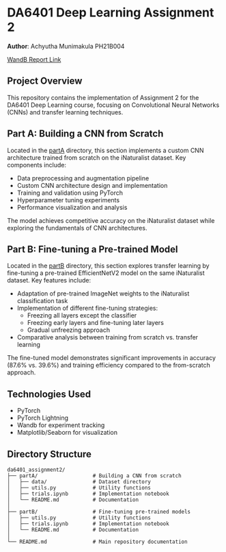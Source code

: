 # DA6401 Deep Learning Assignment 2

**Author**: Achyutha Munimakula PH21B004

[WandB Report Link](https://wandb.ai/bullseye2608-indian-institute-of-technology-madras/inaturalist-cnn/reports/DA6401-Assignment-2-Submission--VmlldzoxMjM2MDc4MQ)

## Project Overview

This repository contains the implementation of Assignment 2 for the DA6401 Deep Learning course, focusing on Convolutional Neural Networks (CNNs) and transfer learning techniques.

## Part A: Building a CNN from Scratch

Located in the [partA](./partA) directory, this section implements a custom CNN architecture trained from scratch on the iNaturalist dataset. Key components include:

- Data preprocessing and augmentation pipeline
- Custom CNN architecture design and implementation
- Training and validation using PyTorch
- Hyperparameter tuning experiments
- Performance visualization and analysis

The model achieves competitive accuracy on the iNaturalist dataset while exploring the fundamentals of CNN architectures.

## Part B: Fine-tuning a Pre-trained Model

Located in the [partB](./partB) directory, this section explores transfer learning by fine-tuning a pre-trained EfficientNetV2 model on the same iNaturalist dataset. Key features include:

- Adaptation of pre-trained ImageNet weights to the iNaturalist classification task
- Implementation of different fine-tuning strategies:
  - Freezing all layers except the classifier
  - Freezing early layers and fine-tuning later layers
  - Gradual unfreezing approach
- Comparative analysis between training from scratch vs. transfer learning

The fine-tuned model demonstrates significant improvements in accuracy (87.6% vs. 39.6%) and training efficiency compared to the from-scratch approach.

## Technologies Used

- PyTorch
- PyTorch Lightning
- Wandb for experiment tracking
- Matplotlib/Seaborn for visualization

## Directory Structure

```
da6401_assignment2/
├── partA/                  # Building a CNN from scratch
│   ├── data/               # Dataset directory
│   ├── utils.py            # Utility functions
│   ├── trials.ipynb        # Implementation notebook
│   └── README.md           # Documentation
│
├── partB/                  # Fine-tuning pre-trained models
│   ├── utils.py            # Utility functions
│   ├── trials.ipynb        # Implementation notebook
│   └── README.md           # Documentation
│
└── README.md               # Main repository documentation
```
